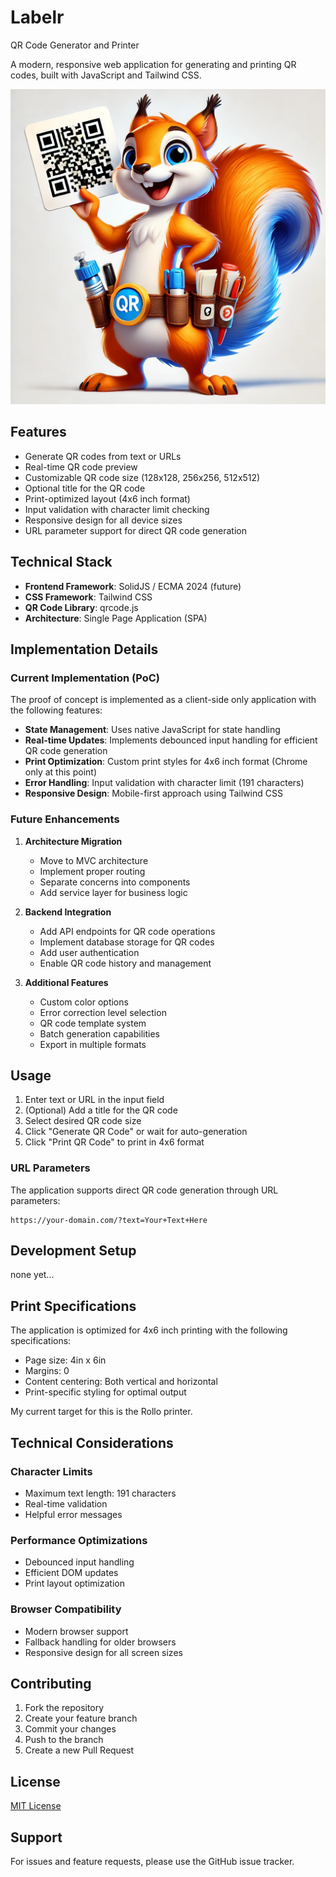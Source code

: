 # Labelr
QR Code Generator and Printer

A modern, responsive web application for generating and printing QR codes, built with JavaScript and Tailwind CSS.

![labelr mascot](images/labelr.png)
## Features

- Generate QR codes from text or URLs
- Real-time QR code preview
- Customizable QR code size (128x128, 256x256, 512x512)
- Optional title for the QR code
- Print-optimized layout (4x6 inch format)
- Input validation with character limit checking
- Responsive design for all device sizes
- URL parameter support for direct QR code generation

## Technical Stack

- **Frontend Framework**: SolidJS / ECMA 2024 (future)
- **CSS Framework**: Tailwind CSS
- **QR Code Library**: qrcode.js
- **Architecture**: Single Page Application (SPA)

## Implementation Details

### Current Implementation (PoC)
The proof of concept is implemented as a client-side only application with the following features:

- **State Management**: Uses native JavaScript for state handling
- **Real-time Updates**: Implements debounced input handling for efficient QR code generation
- **Print Optimization**: Custom print styles for 4x6 inch format (Chrome only at this point)
- **Error Handling**: Input validation with character limit (191 characters)
- **Responsive Design**: Mobile-first approach using Tailwind CSS

### Future Enhancements

1. **Architecture Migration**
   - Move to MVC architecture
   - Implement proper routing
   - Separate concerns into components
   - Add service layer for business logic

2. **Backend Integration**
   - Add API endpoints for QR code operations
   - Implement database storage for QR codes
   - Add user authentication
   - Enable QR code history and management

3. **Additional Features**
   - Custom color options
   - Error correction level selection
   - QR code template system
   - Batch generation capabilities
   - Export in multiple formats

## Usage

1. Enter text or URL in the input field
2. (Optional) Add a title for the QR code
3. Select desired QR code size
4. Click "Generate QR Code" or wait for auto-generation
5. Click "Print QR Code" to print in 4x6 format

### URL Parameters

The application supports direct QR code generation through URL parameters:

```
https://your-domain.com/?text=Your+Text+Here
```

## Development Setup

none yet...
## Print Specifications

The application is optimized for 4x6 inch printing with the following specifications:

- Page size: 4in x 6in
- Margins: 0
- Content centering: Both vertical and horizontal
- Print-specific styling for optimal output

My current target for this is the Rollo printer.

## Technical Considerations

### Character Limits
- Maximum text length: 191 characters
- Real-time validation
- Helpful error messages

### Performance Optimizations
- Debounced input handling
- Efficient DOM updates
- Print layout optimization

### Browser Compatibility
- Modern browser support
- Fallback handling for older browsers
- Responsive design for all screen sizes

## Contributing

1. Fork the repository
2. Create your feature branch
3. Commit your changes
4. Push to the branch
5. Create a new Pull Request

## License

[MIT License](LICENSE)

## Support

For issues and feature requests, please use the GitHub issue tracker.
